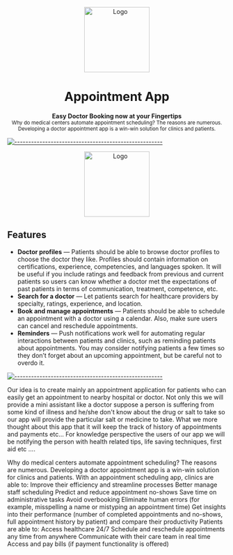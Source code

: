 <p align="center">
  <img src="https://pngimg.com/uploads/stethoscope/stethoscope_PNG39.png" alt="Logo" width="150" height="150" />
</p>
<h1 align="center">Appointment App</h1>
<p align="center">
  <b>Easy Doctor Booking now at your Fingertips</b></br>
  <sub>Why do medical centers automate appointment scheduling? The reasons are numerous. Developing a doctor appointment app is a win-win solution for clinics and patients.<sub>
</p>
 
 [![-----------------------------------------------------](https://raw.githubusercontent.com/andreasbm/readme/master/assets/lines/colored.png)](#table-of-contents)
 <p align="center">
  <img src="https://raw.githubusercontent.com/andreasbm/readme/master/assets/lines/colored.png" alt="Logo" width="150" height="150" />
</p>
<h2>Features</h2>
 
* **Doctor profiles** — Patients should be able to browse doctor profiles to choose the doctor they like. Profiles should contain information on certifications, experience, competencies, and languages spoken. It will be useful if you include ratings and feedback from previous and current patients so users can know whether a doctor met the expectations of past patients in terms of communication, treatment, competence, etc. <br />
* **Search for a doctor** — Let patients search for healthcare providers by specialty, ratings, experience, and location.<br />
* **Book and manage appointments** — Patients should be able to schedule an appointment with a doctor using a calendar. Also, make sure users can cancel and reschedule appointments.<br />
* **Reminders** — Push notifications work well for automating regular interactions between patients and clinics, such as reminding patients about appointments. You may consider notifying patients a few times so they don’t forget about an upcoming appointment, but be careful not to overdo it.<br />

[![-----------------------------------------------------](https://raw.githubusercontent.com/andreasbm/readme/master/assets/lines/colored.png)](#table-of-contents)

Our idea is to create mainly an appointment application for patients who can easily get an appointment to nearby hospital or doctor.
Not only this we will provide a mini assistant like a doctor suppose a person is suffering from some kind of illness and he/she don't know about the drug or salt to take so our app will provide the particular salt or medicine to take. 
What we more thought about this app that it will keep the track of history of appointments and payments etc...
For knowledge perspective the users of our app we will be notifying the person with health related tips, life saving techniques, first aid etc ....

Why do medical centers automate appointment scheduling? The reasons are numerous. Developing a doctor appointment app is a win-win solution for clinics and patients.
With an appointment scheduling app, clinics are able to:
Improve their efficiency and streamline processes
Better manage staff scheduling
Predict and reduce appointment no-shows
Save time on administrative tasks
Avoid overbooking
Eliminate human errors (for example, misspelling a name or mistyping an appointment time)
Get insights into their performance (number of completed appointments and no-shows, full appointment history by patient) and compare their productivity
Patients are able to:
Access healthcare 24/7
Schedule and reschedule appointments any time from anywhere
Communicate with their care team in real time
Access and pay bills (if payment functionality is offered)
